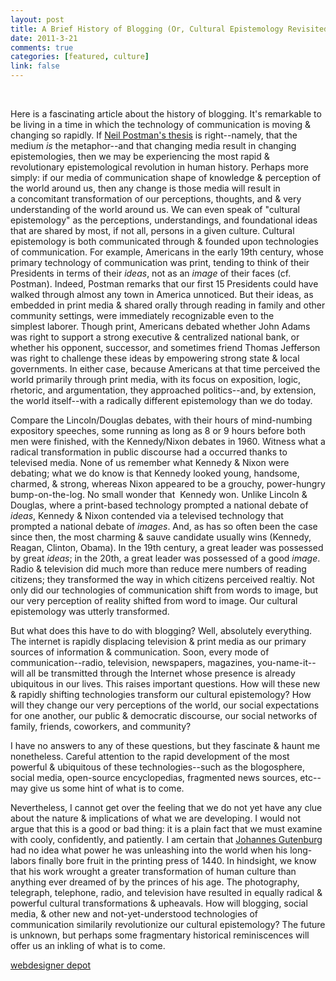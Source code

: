 ```yaml
--- 
layout: post
title: A Brief History of Blogging (Or, Cultural Epistemology Revisited)
date: 2011-3-21
comments: true
categories: [featured, culture]
link: false
---
```

&nbsp;

Here is a fascinating article about the history of blogging. It's remarkable to be living in a time in which the technology of communication is moving &amp; changing so rapidly. If <a href="http://www.amazon.com/Amusing-Ourselves-Death-Discourse-Business/dp/014303653X/ref=sr_1_1?ie=UTF8&amp;qid=1300769663&amp;sr=8-1" target="_blank">Neil Postman's thesis</a> is right--namely, that the medium <em>is</em> the metaphor--and that changing media result in changing epistemologies, then we may be experiencing the most rapid &amp; revolutionary epistemological revolution in human history. Perhaps more simply: if our media of communication shape of knowledge &amp; perception of the world around us, then any change is those media will result in a concomitant transformation of our perceptions, thoughts, and &amp; very understanding of the world around us. We can even speak of "cultural epistemology" as the perceptions, understandings, and foundational ideas that are shared by most, if not all, persons in a given culture. Cultural epistemology is both communicated through &amp; founded upon technologies of communication. For example, Americans in the early 19th century, whose primary technology of communication was print, tending to think of their Presidents in terms of their <em>ideas</em>, not as an <em>image</em> of their faces (cf. Postman). Indeed, Postman remarks that our first 15 Presidents could have walked through almost any town in America unnoticed. But their ideas, as embedded in print media &amp; shared orally through reading in family and other community settings, were immediately recognizable even to the simplest laborer. Though print, Americans debated whether John Adams was right to support a strong executive &amp; centralized national bank, or whether his opponent, successor, and sometimes friend Thomas Jefferson was right to challenge these ideas by empowering strong state &amp; local governments. In either case, because Americans at that time perceived the world primarily through print media, with its focus on exposition, logic, rhetoric, and argumentation, they approached politics--and, by extension, the world itself--with a radically different epistemology than we do today.

Compare the Lincoln/Douglas debates, with their hours of mind-numbing expository speeches, some running as long as 8 or 9 hours before both men were finished, with the Kennedy/Nixon debates in 1960. Witness what a radical transformation in public discourse had a occurred thanks to televised media. None of us remember what Kennedy &amp; Nixon were debating; what we do know is that Kennedy looked young, handsome, charmed, &amp; strong, whereas Nixon appeared to be a grouchy, power-hungry bump-on-the-log. No small wonder that  Kennedy won. Unlike Lincoln &amp; Douglas, where a print-based technology prompted a national debate of <em>ideas</em>, Kennedy &amp; Nixon contended via a televised technology that prompted a national debate of <em>images</em>. And, as has so often been the case since then, the most charming &amp; sauve candidate usually wins (Kennedy, Reagan, Clinton, Obama). In the 19th century, a great leader was possessed by great <em>ideas</em>; in the 20th, a great leader was possessed of a good <em>image</em>. Radio &amp; television did much more than reduce mere numbers of reading citizens; they transformed the way in which citizens perceived realtiy. Not only did our technologies of communication shift from words to image, but our very perception of reality shifted from word to image. Our cultural epistemology was utterly transformed.

But what does this have to do with blogging? Well, absolutely everything. The internet is rapidly displacing television &amp; print media as our primary sources of information &amp; communication. Soon, every mode of communication--radio, television, newspapers, magazines, you-name-it--will all be transmitted through the Internet whose presence is already ubiquitous in our lives. This raises important questions. How will these new &amp; rapidly shifting technologies transform our cultural epistemology? How will they change our very perceptions of the world, our social expectations for one another, our public &amp; democratic discourse, our social networks of family, friends, coworkers, and community?

I have no answers to any of these questions, but they fascinate &amp; haunt me nonetheless. Careful attention to the rapid development of the most powerful &amp; ubiquitous of these technologies--such as the blogosphere, social media, open-source encyclopedias, fragmented news sources, etc--may give us some hint of what is to come.

Nevertheless, I cannot get over the feeling that we do not yet have any clue about the nature &amp; implications of what we are developing. I would not argue that this is a good or bad thing: it is a plain fact that we must examine with cooly, confidently, and patiently. I am certain that <a href="http://en.wikipedia.org/wiki/Johannes_Gutenberg" target="_blank">Johannes Gutenburg</a> had no idea what power he was unleashing into the world when his long-labors finally bore fruit in the printing press of 1440. In hindsight, we know that his work wrought a greater transformation of human culture than anything ever dreamed of by the princes of his age. The photography, telegraph, telephone, radio, and television have resulted in equally radical &amp; powerful cultural transformations &amp; upheavals. How will blogging, social media, &amp; other new and not-yet-understood technologies of communication similarily revolutionize our cultural epistemology? The future is unknown, but perhaps some fragmentary historical reminiscences will offer us an inkling of what is to come.

<a href="http://www.webdesignerdepot.com/2011/03/a-brief-history-of-blogging/" target="_blank">webdesigner depot</a>

